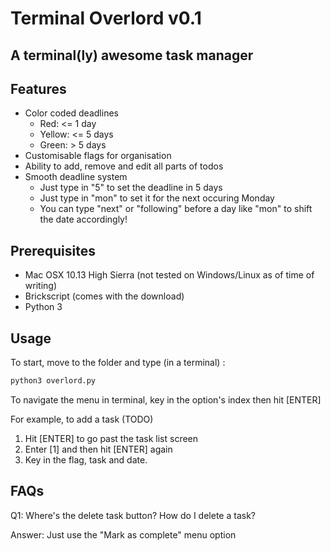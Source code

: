 # Terminal Overlord v0.1
## A terminal(ly) awesome task manager

## Features
* Color coded deadlines
	* Red: <= 1 day
	* Yellow: <= 5 days
	* Green: > 5 days
* Customisable flags for organisation
* Ability to add, remove and edit all parts of todos
* Smooth deadline system
	* Just type in "5" to set the deadline in 5 days
	* Just type in "mon" to set it for the next occuring Monday
	* You can type "next" or "following" before a day like "mon" to shift the date accordingly!
	
## Prerequisites
* Mac OSX 10.13 High Sierra (not tested on Windows/Linux as of time of writing)
* Brickscript (comes with the download)
* Python 3

## Usage
To start, move to the folder and type (in a terminal) :
```bash
python3 overlord.py
```

To navigate the menu in terminal, key in the option's index then hit [ENTER]

For example, to add a task (TODO)
1. Hit [ENTER] to go past the task list screen
2. Enter [1] and then hit [ENTER] again
3. Key in the flag, task and date.

## FAQs
Q1: Where's the delete task button? How do I delete a task?

Answer: Just use the "Mark as complete" menu option
